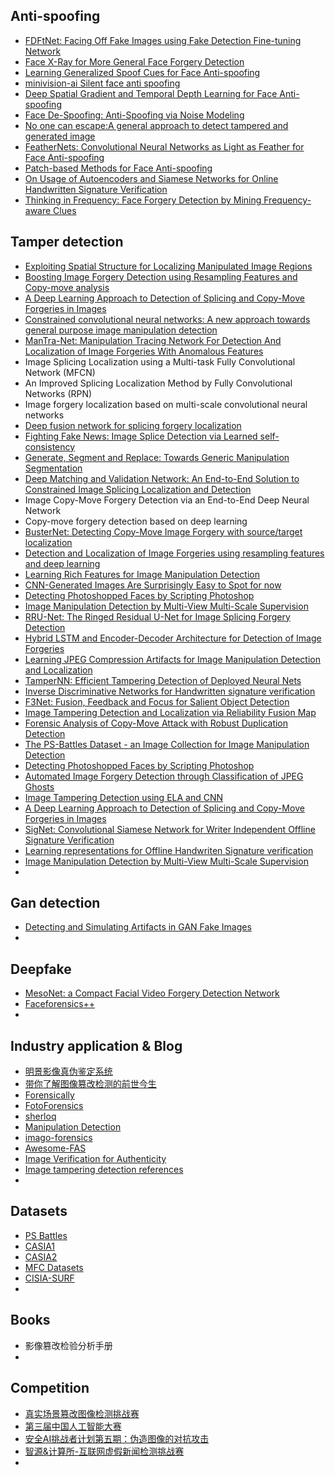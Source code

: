 ## Anti-spoofing

- [FDFtNet: Facing Off Fake Images using Fake Detection Fine-tuning Network](https://github.com/cutz-j/FDFtNet)
- [Face X-Ray for More General Face Forgery Detection](https://openaccess.thecvf.com/content_CVPR_2020/papers/Li_Face_X-Ray_for_More_General_Face_Forgery_Detection_CVPR_2020_paper.pdf)
- [Learning Generalized Spoof Cues for Face Anti-spoofing](https://github.com/Podidiving/lgsc-for-fas-pytorch)
- [minivision-ai Silent face anti spoofing](https://github.com/minivision-ai/Silent-Face-Anti-Spoofing)
- [Deep Spatial Gradient and Temporal Depth Learning for Face Anti-spoofing](https://github.com/clks-wzz/FAS-SGTD)
- [Face De-Spoofing: Anti-Spoofing via Noise Modeling](https://github.com/yaojieliu/ECCV2018-FaceDeSpoofing)
- [No one can escape:A general approach to detect tampered and generated image](https://github.com/yuleung/image_forensics)
- [FeatherNets: Convolutional Neural Networks as Light as Feather for Face Anti-spoofing](https://github.com/SoftwareGift/FeatherNets_Face-Anti-spoofing-Attack-Detection-Challenge-CVPR2019)
- [Patch-based Methods for Face Anti-spoofing](https://github.com/SeuTao/CVPR19-Face-Anti-spoofing)
- [On Usage of Autoencoders and Siamese Networks for Online Handwritten Signature Verification](https://github.com/kahrabian/signature_verification)
- [Thinking in Frequency: Face Forgery Detection by Mining Frequency-aware Clues](https://blog.csdn.net/u012193416/article/details/125015835?spm=1001.2014.3001.5501)




## Tamper detection

- [Exploiting Spatial Structure for Localizing Manipulated Image Regions](https://openaccess.thecvf.com/content_ICCV_2017/papers/Bappy_Exploiting_Spatial_Structure_ICCV_2017_paper.pdf,https://github.com/bitmask93/Image_Forgery_Localization)
- [Boosting Image Forgery Detection using Resampling Features and Copy-move analysis](https://arxiv.org/abs/1802.03154)
- [A Deep Learning Approach to Detection of Splicing and Copy-Move Forgeries in Images](https://bv.univ-poitiers.fr/access/content/user/bdiall03/PhD_Image_Forensic_XLIM/Articles/CNN-MF/A%20Deep%20Learning%20Approach%20to%20Detection%20Forgeries%20in%20Images2016.pdf,https://github.com/AllenChennn/image_manipulation_detector)
- [Constrained convolutional neural networks: A new approach towards general purpose image manipulation detection](https://github.com/grasses/Constrained-CNN)
- [ManTra-Net: Manipulation Tracing Network For Detection And Localization of Image Forgeries With Anomalous Features](https://github.com/ISICV/ManTraNet)
- Image Splicing Localization using a Multi-task Fully Convolutional Network (MFCN)
- An Improved Splicing Localization Method by Fully Convolutional Networks (RPN)
- Image forgery localization based on multi-scale convolutional neural networks
- [Deep fusion network for splicing forgery localization](https://openaccess.thecvf.com/content_ECCVW_2018/papers/11130/Liu_Deep_fusion_network_for_splicing_forgery_localization_ECCVW_2018_paper.pdf)
- [Fighting Fake News: Image Splice Detection via Learned self-consistency](https://www2.eecs.berkeley.edu/Pubs/TechRpts/2018/EECS-2018-67.pdf)
- [Generate, Segment and Replace: Towards Generic Manipulation Segmentation](https://arxiv.org/pdf/1811.09729v1)
- [Deep Matching and Validation Network: An End-to-End Solution to Constrained Image Splicing Localization and Detection](https://arxiv.org/pdf/1705.09765.pdf)
- Image Copy-Move Forgery Detection via an End-to-End Deep Neural Network
- Copy-move forgery detection based on deep learning
- [BusterNet: Detecting Copy-Move Image Forgery with source/target localization](https://blog.csdn.net/u012193416/article/details/126630498?spm=1001.2014.3001.5501)
- [Detection and Localization of Image Forgeries using resampling features and deep learning](https://vision.ece.ucsb.edu/sites/vision.ece.ucsb.edu/files/publications/2017_04_cvpr_mediaforensics_workshop.pdf)
- [Learning Rich Features for Image Manipulation Detection](https://paperswithcode.com/paper/learning-rich-features-for-image-manipulation)
- [CNN-Generated Images Are Surprisingly Easy to Spot for now](https://openaccess.thecvf.com/content_CVPR_2020/papers/Wang_CNN-Generated_Images_Are_Surprisingly_Easy_to_Spot..._for_Now_CVPR_2020_paper.pdf)
- [Detecting Photoshopped Faces by Scripting Photoshop](https://paperswithcode.com/paper/detecting-photoshopped-faces-by-scripting)
- [Image Manipulation Detection by Multi-View Multi-Scale Supervision](https://paperswithcode.com/paper/image-manipulation-detection-by-multi-view)
- [RRU-Net: The Ringed Residual U-Net for Image Splicing Forgery Detection](https://paperswithcode.com/paper/rru-net-the-ringed-residual-u-net-for-image)
- [Hybrid LSTM and Encoder-Decoder Architecture for Detection of Image Forgeries](https://paperswithcode.com/paper/hybrid-lstm-and-encoder-decoder-architecture)
- [Learning JPEG Compression Artifacts for Image Manipulation Detection and Localization](https://paperswithcode.com/paper/learning-jpeg-compression-artifacts-for-image)
- [TamperNN: Efficient Tampering Detection of Deployed Neural Nets](https://paperswithcode.com/paper/tampernn-efficient-tampering-detection-of)
- [Inverse Discriminative Networks for Handwritten signature verification](https://openaccess.thecvf.com/content_CVPR_2019/papers/Wei_Inverse_Discriminative_Networks_for_Handwritten_Signature_Verification_CVPR_2019_paper.pdf)
- [F3Net: Fusion, Feedback and Focus for Salient Object Detection](https://arxiv.org/pdf/1911.11445.pdf)
- [Image Tampering Detection and Localization via Reliability Fusion Map](https://github.com/grasses/Tampering-Detection-and-Localization)
- [Forensic Analysis of Copy-Move Attack with Robust Duplication Detection](https://github.com/rahmatnazali/image-copy-move-detection)
- [The PS-Battles Dataset - an Image Collection for Image Manipulation Detection](https://github.com/tophatraptor/psdetector)
- [Detecting Photoshopped Faces by Scripting Photoshop](https://github.com/PeterWang512/FALdetector)
- [Automated Image Forgery Detection through Classification of JPEG Ghosts](https://github.com/kalinkinisaac/auto-forgery-detection)
- [Image Tampering Detection using ELA and CNN](https://github.com/agusgun/FakeImageDetector)
- [A Deep Learning Approach to Detection of Splicing and Copy-Move Forgeries in Images](https://github.com/kPsarakis/Image-Forgery-Detection-CNN)
- [SigNet: Convolutional Siamese Network for Writer Independent Offline Signature Verification](https://github.com/sounakdey/SigNet)
- [Learning representations for Offline Handwriten Signature verification](https://github.com/luizgh/sigver) 
- [Image Manipulation Detection by Multi-View Multi-Scale Supervision](https://blog.csdn.net/u012193416/article/details/124269923?spm=1001.2014.3001.5501)
- 







## Gan detection

- [Detecting and Simulating Artifacts in GAN Fake Images](https://github.com/ColumbiaDVMM/AutoGAN)
- 

 

## Deepfake

- [MesoNet: a Compact Facial Video Forgery Detection Network](https://github.com/HongguLiu/MesoNet-Pytorch)
- [Faceforensics++](https://github.com/HongguLiu/Deepfake-Detection)
- 







## Industry application & Blog

- [明景影像真伪鉴定系统](https://www.jianshu.com/p/85c70de321ae)
- [带你了解图像篡改检测的前世今生](https://zhuanlan.zhihu.com/p/110093560)
- [Forensically](https://29a.ch/photo-forensics/#noise-analysis)    
- [FotoForensics](http://fotoforensics.com/)
- [sherloq](https://github.com/GuidoBartoli/sherloq)
- [Manipulation Detection](https://github.com/Maikuki/Manipulation-Detection)
- [imago-forensics](https://github.com/redaelli/imago-forensics)
- [Awesome-FAS](https://github.com/RizhaoCai/Awesome-FAS)
- [Image Verification for Authenticity](https://github.com/carnwyr/ImageVerification)
- [Image tampering detection references](https://github.com/yannadani/image_tampering_detection_references)
- 



## Datasets

- [PS Battles](https://cs.paperswithcode.com/paper/180404866)
- [CASIA1](https://www.kaggle.com/sophatvathana/casia-dataset/tasks)
- [CASIA2](https://drive.google.com/file/d/1IDUgcoUeonBxx2rASX-_QwV9fhbtqdY8/view)
- [MFC Datasets](https://tsapps.nist.gov/publication/get_pdf.cfm?pub_id=927035)
- [CISIA-SURF](https://github.com/zzzkk2009/casia-surf-2019-codes)
- 



## Books

- 影像篡改检验分析手册
- 



## Competition

- [真实场景篡改图像检测挑战赛](https://tianchi.aliyun.com/competition/entrance/531945/introduction)
- [第三届中国人工智能大赛](https://ai.xm.gov.cn/competition/competition-detail.html?id=a8e0c40dbb2347fba8b3c9a6294efa5b)
- [安全AI挑战者计划第五期：伪造图像的对抗攻击](https://tianchi.aliyun.com/competition/entrance/531812/information)
- [智源&计算所-互联网虚假新闻检测挑战赛](https://www.biendata.xyz/competition/falsenews/)
- 

